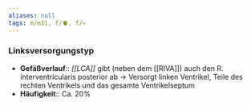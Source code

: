 ```yaml
---
aliases: null
tags: m/m11, f/🫀, f/💀
---
```

### Linksversorgungstyp
- **Gefäßverlauf**:: *[[LCA]]* gibt (neben dem [[RIVA]]) auch den R. interventricularis posterior ab → Versorgt linken Ventrikel, Teile des rechten Ventrikels und das gesamte Ventrikelseptum
- **Häufigkeit**:: Ca. 20%